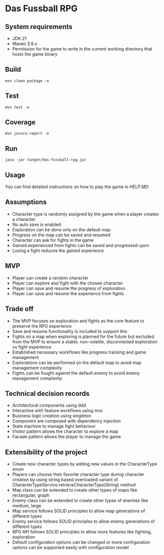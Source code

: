 # Das Fussball RPG

## System requirements
* JDK 21
* Maven 3.9.x
* Permission for the game to write in the current working directory that hosts the game binary

## Build
```
mvn clean package -e
```

## Test
```
mvn test -e
```

## Coverage
```
mvn jacoco:report -e
```

## Run
```
java -jar target/das-fussball-rpg.jar
```

## Usage
You can find detailed instructions on how to play the game in HELP.MD 

## Assumptions
* Character type is randomly assigned by the game when a player creates a character
* No auto save is enabled
* Exploration can be done only on the default map
* Progress on the map can be saved and resumed
* Character can ask for fights in the game
* Gained experienced from fights can be saved and progressed upon
* Losing a fight reduces the gained experience

## MVP
* Player can create a random character
* Player can explore and fight with the chosen character
* Player can save and resume the progress of exploration
* Player can save and resume the experience from fights

## Trade off
* The MVP focuses on exploration and fights as the core feature to preserve the RPG experience
* Save and resume functionality is included to support this
* Fights on a map when exploring is planned for the future but excluded from the MVP to ensure a stable, non-volatile, disconnected 
exploration vs fight experience 
* Established necessary workflows like progress tracking and game management
* Explorations can be performed on the default map to avoid map management complexity
* Fights can be fought against the default enemy to avoid enemy management complexity


## Technical decision records
* Architectural components using ddd
* Interactive with feature workflows using mvc
* Business logic creation using singleton
* Component are composed with dependency injection
* State machine to manage fight behaviour
* Visitor pattern allows the character to explore a map
* Facade pattern allows the player to manage the game

## Extensibility of the project
* Create new character types by adding new values in the CharacterType enum
* Players can choose their favorite character type during character creation by using string based overloaded variant of CharacterTypeService.retrieveCharacterType(String) method
* Map class can be extended to create other types of maps like rectangular, graph
* Enemy class can be extended to create other types of enemies like medium, large
* Map service follows SOLID principles to allow map generations of different types
* Enemy service follows SOLID principles to allow enemy generations of different types
* RPG API follows SOLID principles to allow more features like fighting, exploration
* Default configuration options can be changed or more configuration options can be supported easily with configuration model
